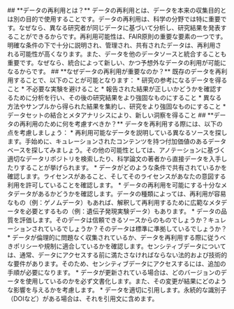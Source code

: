 <p>## **データの再利用とは？** データの再利用とは、データを本来の収集目的とは別の目的で使用することです。データの再利用は、科学の分野では特に重要です。なぜなら、異なる研究者が同じデータに基づいて分析し、研究結果を発表することができるからです。再利用可能性は、FAIR原則の重要な要素の一つです。 明確な条件の下で十分に説明され、管理され、共有されたデータは、再利用される可能性が高くなります。また、データを他のデータソースと統合することも重要です。なぜなら、統合によって新しい、かつ予想外なデータの利用が可能になるからです。 ## **なぜデータの再利用が重要なのか？** 既存のデータを再利用することで、以下のことが可能となります： * 研究の参考になるデータを得ること * 不必要な実験を避けること * 報告された結果が正しいかどうかを確認するために分析を行い、その後の研究結果をより強固なものにすること * 異なる方法やサンプルから得られた結果を集約し、研究をより強固なものにすること * データセットの結合とメタアナリシスにより、新しい洞察を得ること ## **データの再利用のために何を考慮すべきか？** データを再利用する際には、以下の点を考慮しましょう： * 再利用可能なデータを説明している異なるソースを探します。手始めに、キュレーションされたコンテンツを持つ付加価値のあるデータベースを探してみましょう。その他の可能性としては、アノテーションに基づく適切なデータリポジトリを検索したり、科学論文の著者から直接データを入手したりすることが挙げられます。 * データがどのような条件で共有されているかを確認します。ライセンスがあること、そしてそのライセンスがあなたの意図する利用を許可していることを確認します。 * データの再利用を可能にする十分なメタデータがあるかどうかを確認します。データの種類によっては、再利用が容易なもの（例：ゲノムデータ）もあれば、解釈して再利用するために広範なメタデータを必要とするもの（例：遺伝子発現実験データ）もあります。 * データの品質を評価します。そのデータは信頼できるソースからのものでしょうか？キュレーションされているでしょうか？そのデータは標準に準拠しているでしょうか？ * データが倫理的に問題なく収集されているか、データを再利用する際に従うべきポリシーや規制に適合しているかを確認します。センシティブデータについては、通常、データにアクセスする前に満たさなければならない法的および技術的な要件があります。そのため、センシティブデータにアクセスするには、追加の手順が必要になります。 * データが更新されている場合は、どのバージョンのデータを使用しているのかを必ず文書化します。また、その変更が結果にどのような影響を与えるかを考慮します。 * データを適切に引用します。永続的な識別子（DOIなど）がある場合は、それを引用文に含めます。</p>
<div id="awebChromeHelper"></div>
<div id="awebChromeHelper"></div>
<div id="awebChromeHelper"></div>
<div id="awebChromeHelper"></div>
<div id="awebChromeHelper"></div>
<div id="awebChromeHelper"></div>